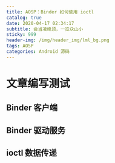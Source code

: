 ```yaml
---
title: AOSP：Binder 如何使用 ioctl
catalog: true
date: 2020-04-17 02:34:17
subtitle: 会当凌绝顶，一览众山小
sticky: 999
header-img: /img/header_img/lml_bg.png
tags: AOSP
categories: Android 源码
---
```


# 文章编写测试

## Binder 客户端

## Binder 驱动服务

## ioctl 数据传递